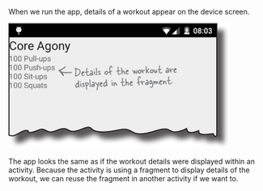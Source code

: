 When we run the app, details of a workout appear on the device screen. 

![](.guides/img/18.png)

The app looks the same as if the workout details were displayed within an activity. Because the activity is using a fragment to display details of the workout, we can reuse the fragment in another activity if we want to.
